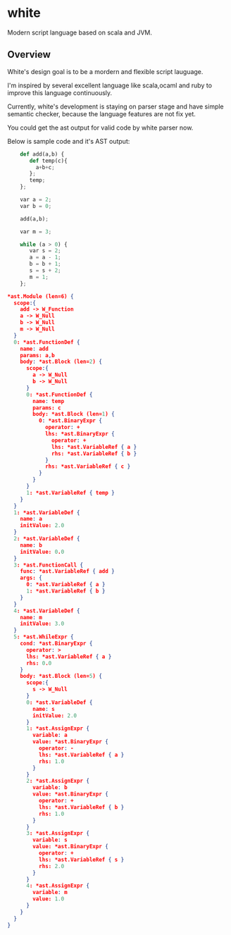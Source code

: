 # white
Modern script language based on scala and JVM.

## Overview
White's design goal is to be a mordern and flexible script lauguage.

I'm inspired by several excellent language like scala,ocaml and ruby to improve this language continuously. 

Currently, white's development is staying on parser stage and have simple semantic checker, because the language features are not fix yet.

You could get the ast output for valid code by white parser now.

Below is sample code and it's AST output:

```python
    def add(a,b) {
       def temp(c){
         a+b+c;
       };
       temp;
    };

    var a = 2;
    var b = 0;

    add(a,b);

    var m = 3;

    while (a > 0) {
       var s = 2;
       a = a - 1;
       b = b + 1;
       s = s + 2;
       m = 1;
    };
```

```json
*ast.Module (len=6) {
  scope:{
    add -> W_Function
    a -> W_Null
    b -> W_Null
    m -> W_Null
  }
  0: *ast.FunctionDef {
    name: add
    params: a,b
    body: *ast.Block (len=2) {
      scope:{
        a -> W_Null
        b -> W_Null
      }
      0: *ast.FunctionDef {
        name: temp
        params: c
        body: *ast.Block (len=1) {
          0: *ast.BinaryExpr {
            operator: +
            lhs: *ast.BinaryExpr {
              operator: +
              lhs: *ast.VariableRef { a }
              rhs: *ast.VariableRef { b }
            }
            rhs: *ast.VariableRef { c }
          }
        }
      }
      1: *ast.VariableRef { temp }
    }
  }
  1: *ast.VariableDef {
    name: a
    initValue: 2.0
  }
  2: *ast.VariableDef {
    name: b
    initValue: 0.0
  }
  3: *ast.FunctionCall {
    func: *ast.VariableRef { add }
    args: {
      0: *ast.VariableRef { a }
      1: *ast.VariableRef { b }
    }
  }
  4: *ast.VariableDef {
    name: m
    initValue: 3.0
  }
  5: *ast.WhileExpr {
    cond: *ast.BinaryExpr {
      operator: >
      lhs: *ast.VariableRef { a }
      rhs: 0.0
    }
    body: *ast.Block (len=5) {
      scope:{
        s -> W_Null
      }
      0: *ast.VariableDef {
        name: s
        initValue: 2.0
      }
      1: *ast.AssignExpr {
        variable: a
        value: *ast.BinaryExpr {
          operator: -
          lhs: *ast.VariableRef { a }
          rhs: 1.0
        }
      }
      2: *ast.AssignExpr {
        variable: b
        value: *ast.BinaryExpr {
          operator: +
          lhs: *ast.VariableRef { b }
          rhs: 1.0
        }
      }
      3: *ast.AssignExpr {
        variable: s
        value: *ast.BinaryExpr {
          operator: +
          lhs: *ast.VariableRef { s }
          rhs: 2.0
        }
      }
      4: *ast.AssignExpr {
        variable: m
        value: 1.0
      }
    }
  }
}
```

